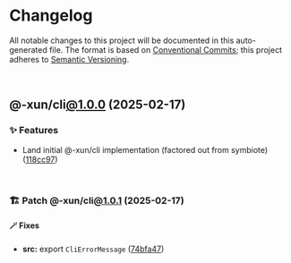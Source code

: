 # Changelog

All notable changes to this project will be documented in this auto-generated
file. The format is based on [Conventional Commits][1];
this project adheres to [Semantic Versioning][2].

<br />

## @-xun/cli[@1.0.0][3] (2025-02-17)

### ✨ Features

- Land initial @-xun/cli implementation (factored out from symbiote) ([118cc97][4])

<br />

### 🏗️ Patch @-xun/cli[@1.0.1][5] (2025-02-17)

#### 🪄 Fixes

- **src:** export `CliErrorMessage` ([74bfa47][6])

[1]: https://conventionalcommits.org
[2]: https://semver.org
[3]: https://github.com/Xunnamius/cli-utils/compare/118cc97de27374bcd26e43f836c2d837aa9f46f4...@-xun/cli@1.0.0
[4]: https://github.com/Xunnamius/cli-utils/commit/118cc97de27374bcd26e43f836c2d837aa9f46f4
[5]: https://github.com/Xunnamius/cli-utils/compare/@-xun/cli@1.0.0...@-xun/cli@1.0.1
[6]: https://github.com/Xunnamius/cli-utils/commit/74bfa47fc80f4ebda9a4e0fb9b2b0d112ef3baed
